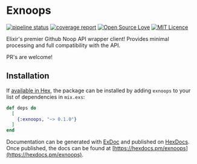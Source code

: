 # Exnoops

[![pipeline status](https://gitlab.com/bfcarpio/exnoops/badges/master/pipeline.svg)](https://gitlab.com/bfcarpio/exnoops/commits/master)
[![coverage report](https://gitlab.com/bfcarpio/exnoops/badges/master/coverage.svg)](https://gitlab.com/bfcarpio/exnoops/commits/master)
[![Open Source Love](https://badges.frapsoft.com/os/v1/open-source.svg?v=103)](https://opensource.org/)
[![MIT Licence](https://badges.frapsoft.com/os/mit/mit.svg?v=103)](https://opensource.org/licenses/mit-license.php)

Elixir's premier Github Noop API wrapper client! Provides minimal processing and full compatibility with the API.

PR's are welcome!

## Installation

If [available in Hex](https://hex.pm/docs/publish), the package can be installed
by adding `exnoops` to your list of dependencies in `mix.exs`:

```elixir
def deps do
  [
    {:exnoops, "~> 0.1.0"}
  ]
end
```

Documentation can be generated with [ExDoc](https://github.com/elixir-lang/ex_doc)
and published on [HexDocs](https://hexdocs.pm). Once published, the docs can
be found at [https://hexdocs.pm/exnoops](https://hexdocs.pm/exnoops).

